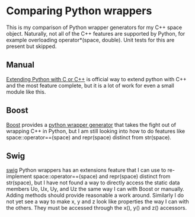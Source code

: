 # Comparing Python wrappers

This is my comparison of Python wrapper generators for my C++ space
object.  Naturally, not all of the C++ features are supported by
Python, for example overloading operator*(space, double). Unit tests
for this are present but skipped.

## Manual

[Extending Python with C or
C++](https://docs.python.org/2/extending/extending.html) is
official way to extend python with C++ and the most feature complete,
but it is a lot of work for even a small module like this.


## Boost

[Boost](http://www.boost.org/) provides a [python wrapper
generator](http://www.boost.org/doc/libs/1_55_0/libs/python/doc/tutorial/doc/html/index.html)
that takes the fight out of wrapping C++ in Python, but I am still
looking into how to do features like space::operator==(space) and
repr(space) distinct from str(space).

## Swig

[swig](http://swig.org) Python wrappers has an extensions feature that
I can use to re-implement space::operator==(space) and repr(space)
distinct from str(space), but I have not found a way to directly
access the static data members Uo, Ux, Uy, and Uz the same way I can
with Boost or manually. Adding methods should provide reasonable a
work around. Similarly I do not yet see a way to make x, y and z look
like properties the way I can with the others. They must be accessed
through the x(), y() and z() accessors.
